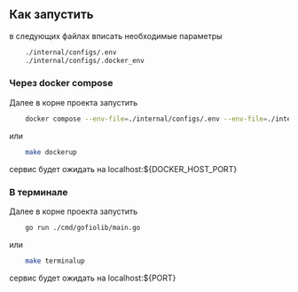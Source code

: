 ## Как запустить
в следующих файлах вписать необходимые параметры
```bash
    ./internal/configs/.env
    ./internal/configs/.docker_env
```
### Через docker compose
Далее в корне проекта запустить
```bash
    docker compose --env-file=./internal/configs/.env --env-file=./internal/configs/.docker_env up -d
```
или
```bash
    make dockerup
```
сервис будет ожидать на localhost:${DOCKER_HOST_PORT}
### В терминале
Далее в корне проекта запустить
```bash
    go run ./cmd/gofiolib/main.go
```
или
```bash
    make terminalup
```
сервис будет ожидать на localhost:${PORT}
